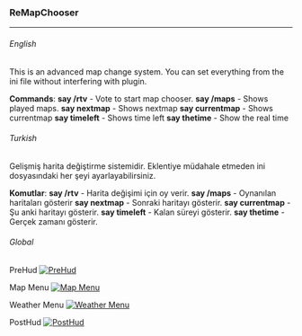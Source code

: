 ### ReMapChooser

------------

###### English
This is an advanced map change system. You can set everything from the ini file without interfering with plugin.

**Commands**:
**say /rtv** - Vote to start map chooser.
**say /maps** - Shows played maps.
**say nextmap** - Shows nextmap
**say currentmap** - Shows currentmap
**say timeleft** - Shows time left
**say thetime** - Show the real time

###### Turkish
Gelişmiş harita değiştirme sistemidir. Eklentiye müdahale etmeden ini dosyasındaki her şeyi ayarlayabilirsiniz. 

**Komutlar**:
**say /rtv** - Harita değişimi için oy verir.
**say /maps** - Oynanılan haritaları gösterir
**say nextmap** - Sonraki haritayı gösterir.
**say currentmap** - Şu anki haritayı gösterir.
**say timeleft** - Kalan süreyi gösterir.
**say thetime** - Gerçek zamanı gösterir.

###### Global
PreHud
[![PreHud](https://dev-cs.ru/data/attachments/25/25654-2b69ff6c7f5eacd95113389cfc4ebe47.jpg "PreHud")](https://dev-cs.ru/data/attachments/25/25654-2b69ff6c7f5eacd95113389cfc4ebe47.jpg "PreHud")

Map Menu
[![Map Menu](https://dev-cs.ru/data/attachments/25/25655-17c60391dff052a9f01b916dbb73fc77.jpg "Map Menu")](https://dev-cs.ru/data/attachments/25/25655-17c60391dff052a9f01b916dbb73fc77.jpg "Map Menu")

Weather Menu
[![Weather Menu](https://dev-cs.ru/data/attachments/25/25656-add78e0833d9e93a92a9921c9aa3ee06.jpg "Weather Menu")](https://dev-cs.ru/data/attachments/25/25656-add78e0833d9e93a92a9921c9aa3ee06.jpg "Weather Menu")

PostHud
[![PostHud](https://dev-cs.ru/data/attachments/25/25657-1de79a1b22426f4a11605bf604e9ee04.jpg "PostHud")](https://dev-cs.ru/data/attachments/25/25657-1de79a1b22426f4a11605bf604e9ee04.jpg "PostHud")